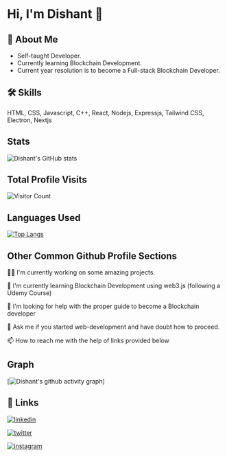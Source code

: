 # Hi, I'm Dishant 👋


## 🚀 About Me
* Self-taught Developer.  
* Currently learning Blockchain Development. 
* Current year resolution is to become a Full-stack Blockchain Developer. 


## 🛠 Skills
HTML, CSS, Javascript, C++, React, Nodejs, Expressjs, Tailwind CSS, Electron, Nextjs

## Stats
![Dishant's GitHub stats](https://github-readme-stats.vercel.app/api?username=dishant0406&show_icons=true&theme=dark)

## Total Profile Visits
![Visitor Count](https://profile-counter.glitch.me/%7Bdishant0406%7D/count.svg)

## Languages Used
[![Top Langs](https://github-readme-stats.vercel.app/api/top-langs/?username=dishant0406&langs_count=8)](https://github.com/anuraghazra/github-readme-stats)


## Other Common Github Profile Sections
👩‍💻 I'm currently working on some amazing projects.

🧠 I'm currently learning Blockchain Development using web3.js (following a Udemy Course)

🤔 I'm looking for help with the proper guide to become a Blockchain developer

💬 Ask me if you started web-development and have doubt how to proceed.

📫 How to reach me with the help of links provided below

## Graph
[![Dishant's github activity graph](https://github-readme-activity-graph.cyclic.app?username=dishant0406&bg_color=000000&color=ff0000&line=99ff00&point=fff5f5&area=true&hide_border=true)]



## 🔗 Links
[![linkedin](https://img.shields.io/badge/linkedin-0A66C2?style=for-the-badge&logo=linkedin&logoColor=white)](https://www.linkedin.com/in/dishant0406/)

[![twitter](https://img.shields.io/badge/twitter-1DA1F2?style=for-the-badge&logo=twitter&logoColor=white)](https://twitter.com/dishant0406)

[![instagram](https://img.shields.io/badge/-Instagram-blue?style=for-the-badge&logo=instagram&logoColor=pink)](https://www.instagram.com/dishant0406/)
